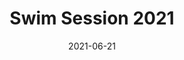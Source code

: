 ---
date: 2021-06-21
description: Casual swimming sessions that make up 2021
event_id: 2021session
events:
  Swimming:
  - 40ft Free (Middle)
  - 80ft Free (Middle)
layout: post
photos: []
title: Swim Session 2021

---